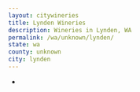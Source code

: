 ```yaml
---
layout: citywineries
title: Lynden Wineries
description: Wineries in Lynden, WA
permalink: /wa/unknown/lynden/
state: wa
county: unknown
city: lynden
---
```

-
